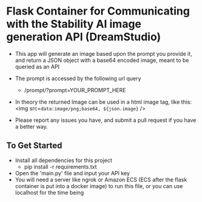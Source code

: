 # Flask Container for Communicating with the Stability AI image generation API (DreamStudio)

* This app will generate an image based upon the prompt you provide it, and return a JSON object with a base64 encoded image, meant to be queried as an API
* The prompt is accessed by the following url query
    * /prompt/?prompt=YOUR_PROMPT_HERE
* In theory the returned Image can be used in a html image tag, like this: <img src=`data:image/png;base64, ${json.image}` />

* Please report any issues you have, and submit a pull request if you have a better way.

## To Get Started

* Install all dependencies for this project
    * pip install -r requirements.txt
* Open the 'main.py' file and input your API key
* You will need a server like ngrok or Amazon ECS (ECS after the flask container is put into a docker image) to run this file, or you can use localhost for the time being
